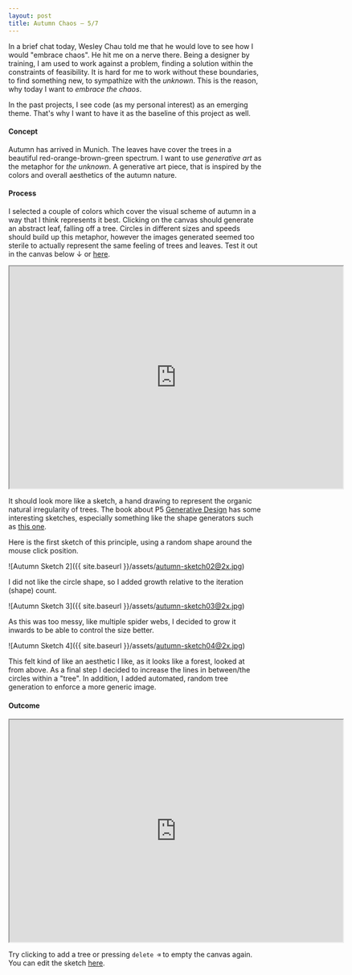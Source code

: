 ```yaml
---
layout: post
title: Autumn Chaos — 5/7
---
```


In a brief chat today, Wesley Chau told me that he would love to see how I would "embrace chaos". He hit me on a nerve there. Being a designer by training, I am used to work against a problem, finding a solution within the constraints of feasibility. It is hard for me to work without these boundaries, to find something new, to sympathize with the *unknown*. This is the reason, why today I want to *embrace the chaos*.

In the past projects, I see code (as my personal interest) as an emerging theme. That's why I want to have it as the baseline of this project as well. 

#### Concept

Autumn has arrived in Munich. The leaves have cover the trees in a beautiful red-orange-brown-green spectrum. I want to use *generative art* as the metaphor for *the unknown*. A generative art piece, that is inspired by the colors and overall aesthetics of the autumn nature.

#### Process

I selected a couple of colors which cover the visual scheme of autumn in a way that I think represents it best. Clicking on the canvas should generate an abstract leaf, falling off a tree. Circles in different sizes and speeds should build up this metaphor, however the images generated seemed too sterile to actually represent the same feeling of trees and leaves. Test it out in the canvas below ↓ or [here](https://editor.p5js.org/olivierbrcknr/sketches/jrD5oLlc0).

<iframe 
    width="664px"
    height="442px"
    src="https://editor.p5js.org/olivierbrcknr/embed/jrD5oLlc0"></iframe>
   

It should look more like a sketch, a hand drawing to represent the organic natural irregularity of trees. The book about P5 [Generative Design](http://www.generative-gestaltung.de/2/) has some interesting sketches, especially something like the shape generators such as [this one](http://www.generative-gestaltung.de/2/sketches/?01_P/P_2_2_6_04). 

Here is the first sketch of this principle, using a random shape around the mouse click position.

![Autumn Sketch 2]({{ site.baseurl }}/assets/autumn-sketch02@2x.jpg)

I did not like the circle shape, so I added growth relative to the iteration (shape) count.

![Autumn Sketch 3]({{ site.baseurl }}/assets/autumn-sketch03@2x.jpg)

As this was too messy, like multiple spider webs, I decided to  grow it inwards to be able to control the size better.

![Autumn Sketch 4]({{ site.baseurl }}/assets/autumn-sketch04@2x.jpg)

This felt kind of like an aesthetic I like, as it looks like a forest, looked at from above. As a final step I decided to increase the lines in between/the circles within a "tree". In addition, I added automated, random tree generation to enforce a more generic image.


#### Outcome

<iframe 
    width="664px"
    height="442px"
    src="https://editor.p5js.org/olivierbrcknr/embed/e5zhjzuMP1"></iframe>
    
Try clicking to add a tree or pressing `delete ⌫` to empty the canvas again. You can edit the sketch [here](https://editor.p5js.org/olivierbrcknr/sketches/e5zhjzuMP1).